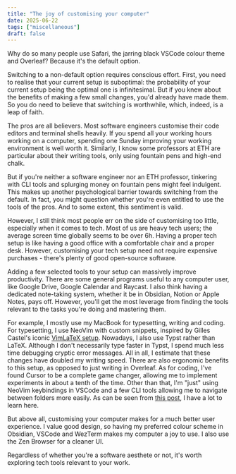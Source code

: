 ```yaml
---
title: "The joy of customising your computer"
date: 2025-06-22
tags: ["miscellaneous"]
draft: false
---
```


Why do so many people use Safari, the jarring black VSCode colour theme and Overleaf? Because it's the default option.

Switching to a non-default option requires conscious effort. First, you need to realise that your current setup is suboptimal: the probability of your current setup being the optimal one is infinitesimal. But if you knew about the benefits of making a few small changes, you'd already have made them. So you do need to believe that switching is worthwhile, which, indeed, is a leap of faith.

The pros are all believers. Most software engineers customise their code editors and terminal shells heavily. If you spend all your working hours working on a computer, spending one Sunday improving your working environment is well worth it. Similarly, I know some professors at ETH are particular about their writing tools, only using fountain pens and high-end chalk.

But if you're neither a software engineer nor an ETH professor, tinkering with CLI tools and splurging money on fountain pens might feel indulgent. This makes up another psychological barrier towards switching from the default. In fact, you might question whether you're even entitled to use the tools of the pros. And to some extent, this sentiment is valid.

However, I still think most people err on the side of customising too little, especially when it comes to tech. Most of us are heavy tech users; the average screen time globally seems to be over 6h. Having a proper tech setup is like having a good office with a comfortable chair and a proper desk. However, customising your tech setup need not require expensive purchases - there's plenty of good open-source software.

Adding a few selected tools to your setup can massively improve productivity. There are some general programs useful to any computer user, like Google Drive, Google Calendar and Raycast. I also think having a dedicated note-taking system, whether it be in Obsidian, Notion or Apple Notes, pays off. However, you'll get the most leverage from finding the tools relevant to the tasks you're doing and mastering them.

For example, I mostly use my MacBook for typesetting, writing and coding. For typesetting, I use NeoVim with custom snippets, inspired by Gilles Castel's iconic [VimLaTeX setup](https://castel.dev/post/lecture-notes-1/). Nowadays, I also use Typst rather than LaTeX. Although I don't necessarily type faster in Typst, I spend much less time debugging cryptic error messages. All in all, I estimate that these changes have doubled my writing speed. There are also ergonomic benefits to this setup, as opposed to just writing in Overleaf. As for coding, I've found Cursor to be a complete game changer, allowing me to implement experiments in about a tenth of the time. Other than that, I'm "just" using NeoVim keybindings in VSCode and a few CLI tools allowing me to navigate between folders more easily. As can be seen from [this post](https://www.alignmentforum.org/posts/dZFpEdKyb9Bf4xYn7/tips-for-empirical-alignment-research), I have a lot to learn here.

But above all, customising your computer makes for a much better user experience. I value good design, so having my preferred colour scheme in Obsidian, VSCode and WezTerm makes my computer a joy to use. I also use the Zen Browser for a cleaner UI.

Regardless of whether you're a software aesthete or not, it's worth exploring tech tools relevant to your work.
